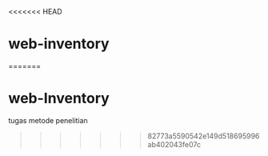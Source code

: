 <<<<<<< HEAD
# web-inventory

=======
# web-Inventory
tugas metode penelitian
>>>>>>> 82773a5590542e149d518695996ab402043fe07c
